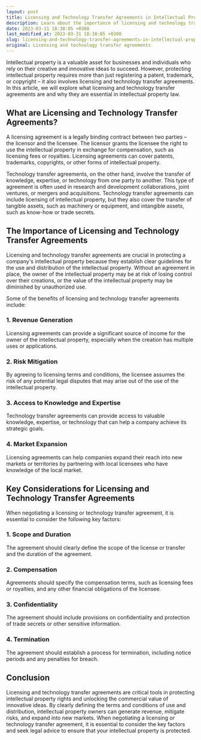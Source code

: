 ```yaml
---
layout: post
title: Licensing and Technology Transfer Agreements in Intellectual Property Law
description: Learn about the importance of licensing and technology transfer agreements in intellectual property law and how they can help protect your innovative ideas.
date: 2023-03-31 18:38:05 +0300
last_modified_at: 2023-03-31 18:38:05 +0300
slug: licensing-and-technology-transfer-agreements-in-intellectual-property-law
original: Licensing and technology transfer agreements
---
```

Intellectual property is a valuable asset for businesses and individuals who rely on their creative and innovative ideas to succeed. However, protecting intellectual property requires more than just registering a patent, trademark, or copyright – it also involves licensing and technology transfer agreements. In this article, we will explore what licensing and technology transfer agreements are and why they are essential in intellectual property law.

## What are Licensing and Technology Transfer Agreements?

A licensing agreement is a legally binding contract between two parties – the licensor and the licensee. The licensor grants the licensee the right to use the intellectual property in exchange for compensation, such as licensing fees or royalties. Licensing agreements can cover patents, trademarks, copyrights, or other forms of intellectual property.

Technology transfer agreements, on the other hand, involve the transfer of knowledge, expertise, or technology from one party to another. This type of agreement is often used in research and development collaborations, joint ventures, or mergers and acquisitions. Technology transfer agreements can include licensing of intellectual property, but they also cover the transfer of tangible assets, such as machinery or equipment, and intangible assets, such as know-how or trade secrets.

## The Importance of Licensing and Technology Transfer Agreements

Licensing and technology transfer agreements are crucial in protecting a company's intellectual property because they establish clear guidelines for the use and distribution of the intellectual property. Without an agreement in place, the owner of the intellectual property may be at risk of losing control over their creations, or the value of the intellectual property may be diminished by unauthorized use.

Some of the benefits of licensing and technology transfer agreements include:

### 1. Revenue Generation

Licensing agreements can provide a significant source of income for the owner of the intellectual property, especially when the creation has multiple uses or applications.

### 2. Risk Mitigation

By agreeing to licensing terms and conditions, the licensee assumes the risk of any potential legal disputes that may arise out of the use of the intellectual property.

### 3. Access to Knowledge and Expertise

Technology transfer agreements can provide access to valuable knowledge, expertise, or technology that can help a company achieve its strategic goals.

### 4. Market Expansion

Licensing agreements can help companies expand their reach into new markets or territories by partnering with local licensees who have knowledge of the local market.

## Key Considerations for Licensing and Technology Transfer Agreements

When negotiating a licensing or technology transfer agreement, it is essential to consider the following key factors:

### 1. Scope and Duration

The agreement should clearly define the scope of the license or transfer and the duration of the agreement.

### 2. Compensation

Agreements should specify the compensation terms, such as licensing fees or royalties, and any other financial obligations of the licensee.

### 3. Confidentiality

The agreement should include provisions on confidentiality and protection of trade secrets or other sensitive information.

### 4. Termination

The agreement should establish a process for termination, including notice periods and any penalties for breach.

## Conclusion

Licensing and technology transfer agreements are critical tools in protecting intellectual property rights and unlocking the commercial value of innovative ideas. By clearly defining the terms and conditions of use and distribution, intellectual property owners can generate revenue, mitigate risks, and expand into new markets. When negotiating a licensing or technology transfer agreement, it is essential to consider the key factors and seek legal advice to ensure that your intellectual property is protected.